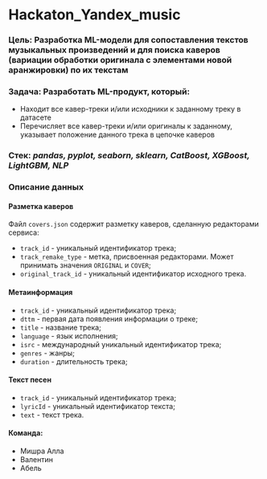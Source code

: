 # Hackaton_Yandex_music

### **Цель:** Разработка ML-модели для сопоставления текстов музыкальных произведений и для поиска каверов (вариации обработки оригинала с элементами новой аранжировки) по их текстам

### **Задача**: Разработать ML-продукт, который:

- Находит все кавер-треки и/или исходники к заданному треку в датасете
- Перечисляет все кавер-треки и/или оригиналы к заданному, указывает положение данного трека в цепочке каверов

### **Стек:** *pandas, pyplot, seaborn, sklearn, CatBoost, XGBoost, LightGBM, NLP*

### **Описание данных**

#### Разметка каверов

Файл `covers.json` содержит разметку каверов, сделанную редакторами сервиса:

- `track_id` - уникальный идентификатор трека;
- `track_remake_type` - метка, присвоенная редакторами. Может принимать значения `ORIGINAL` и `COVER`;
- `original_track_id` - уникальный идентификатор исходного трека.

#### Метаинформация

- `track_id` - уникальный идентификатор трека;
- `dttm` - первая дата появления информации о треке;
- `title` - название трека;
- `language` - язык исполнения;
- `isrc` - международный уникальный идентификатор трека;
- `genres` - жанры;
- `duration` - длительность трека;

#### Текст песен

- `track_id` - уникальный идентификатор трека;
- `lyricId` - уникальный идентификатор текста;
- `text` - текст трека.

#### Команда:
- Мишра Алла
- Валентин
- Абель
